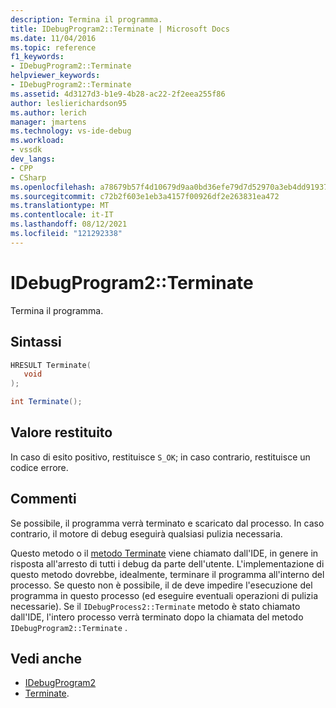 ```yaml
---
description: Termina il programma.
title: IDebugProgram2::Terminate | Microsoft Docs
ms.date: 11/04/2016
ms.topic: reference
f1_keywords:
- IDebugProgram2::Terminate
helpviewer_keywords:
- IDebugProgram2::Terminate
ms.assetid: 4d3127d3-b1e9-4b28-ac22-2f2eea255f86
author: leslierichardson95
ms.author: lerich
manager: jmartens
ms.technology: vs-ide-debug
ms.workload:
- vssdk
dev_langs:
- CPP
- CSharp
ms.openlocfilehash: a78679b57f4d10679d9aa0bd36efe79d7d52970a3eb4dd919371934acfea9a98
ms.sourcegitcommit: c72b2f603e1eb3a4157f00926df2e263831ea472
ms.translationtype: MT
ms.contentlocale: it-IT
ms.lasthandoff: 08/12/2021
ms.locfileid: "121292338"
---
```

# <a name="idebugprogram2terminate"></a>IDebugProgram2::Terminate
Termina il programma.

## <a name="syntax"></a>Sintassi

```cpp
HRESULT Terminate( 
   void 
);
```

```csharp
int Terminate();
```

## <a name="return-value"></a>Valore restituito
 In caso di esito positivo, restituisce `S_OK`; in caso contrario, restituisce un codice errore.

## <a name="remarks"></a>Commenti
 Se possibile, il programma verrà terminato e scaricato dal processo. In caso contrario, il motore di debug eseguirà qualsiasi pulizia necessaria.

 Questo metodo o il [metodo Terminate](../../../extensibility/debugger/reference/idebugprocess2-terminate.md) viene chiamato dall'IDE, in genere in risposta all'arresto di tutti i debug da parte dell'utente. L'implementazione di questo metodo dovrebbe, idealmente, terminare il programma all'interno del processo. Se questo non è possibile, il de deve impedire l'esecuzione del programma in questo processo (ed eseguire eventuali operazioni di pulizia necessarie). Se il `IDebugProcess2::Terminate` metodo è stato chiamato dall'IDE, l'intero processo verrà terminato dopo la chiamata del metodo `IDebugProgram2::Terminate` .

## <a name="see-also"></a>Vedi anche
- [IDebugProgram2](../../../extensibility/debugger/reference/idebugprogram2.md)
- [Terminate](../../../extensibility/debugger/reference/idebugprocess2-terminate.md).
